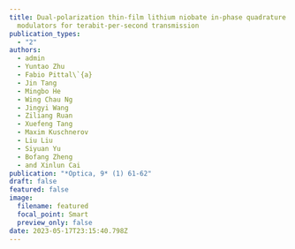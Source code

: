 ```yaml
---
title: Dual-polarization thin-film lithium niobate in-phase quadrature
  modulators for terabit-per-second transmission
publication_types:
  - "2"
authors:
  - admin
  - Yuntao Zhu
  - Fabio Pittal\`{a}
  - Jin Tang
  - Mingbo He
  - Wing Chau Ng
  - Jingyi Wang
  - Ziliang Ruan
  - Xuefeng Tang
  - Maxim Kuschnerov
  - Liu Liu
  - Siyuan Yu
  - Bofang Zheng
  - and Xinlun Cai
publication: "*Optica, 9* (1) 61-62"
draft: false
featured: false
image:
  filename: featured
  focal_point: Smart
  preview_only: false
date: 2023-05-17T23:15:40.798Z
---
```

